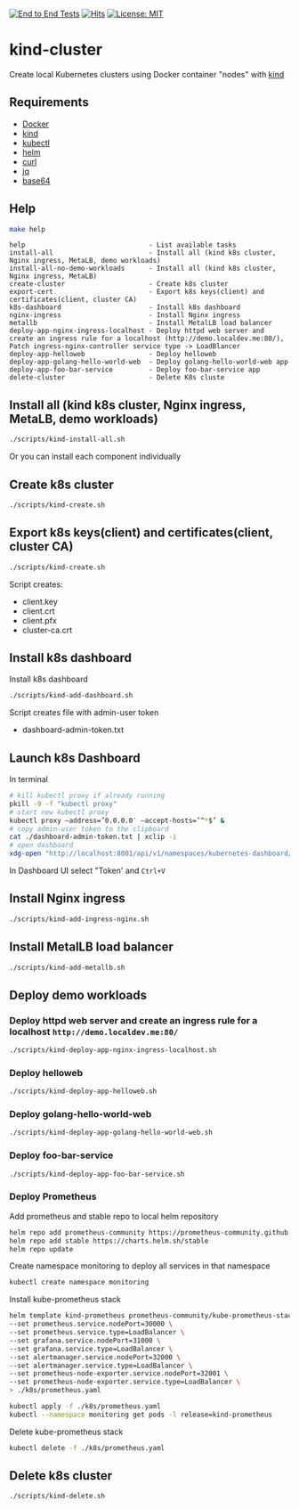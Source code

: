 [![End to End Tests](https://github.com/AndriyKalashnykov/kind-cluster/actions/workflows/end2end-tests.yml/badge.svg)](https://github.com/AndriyKalashnykov/kind-cluster/actions/workflows/end2end-tests.yml)
[![Hits](https://hits.seeyoufarm.com/api/count/incr/badge.svg?url=https%3A%2F%2Fgithub.com%2FAndriyKalashnykov%2Fkind-cluster&count_bg=%2379C83D&title_bg=%23555555&icon=&icon_color=%23E7E7E7&title=hits&edge_flat=false)](https://hits.seeyoufarm.com)
[![License: MIT](https://img.shields.io/badge/License-MIT-yellow.svg)](https://opensource.org/licenses/MIT)
# kind-cluster
Create local Kubernetes clusters using Docker container "nodes" with [kind](https://kind.sigs.k8s.io/)


## Requirements

* [Docker](https://docs.docker.com/engine/install/)
* [kind](https://kind.sigs.k8s.io/docs/user/quick-start#installation)
* [kubectl](https://kubernetes.io/docs/tasks/tools/install-kubectl/)
* [helm](https://helm.sh/docs/intro/install/)
* [curl](https://help.ubidots.com/en/articles/2165289-learn-how-to-install-run-curl-on-windows-macosx-linux)
* [jq](https://github.com/stedolan/jq/wiki/Installation)
* [base64](https://command-not-found.com/base64)

## Help

```bash
make help
```

```text
help                               - List available tasks
install-all                        - Install all (kind k8s cluster, Nginx ingress, MetaLB, demo workloads)
install-all-no-demo-workloads      - Install all (kind k8s cluster, Nginx ingress, MetaLB)
create-cluster                     - Create k8s cluster
export-cert                        - Export k8s keys(client) and certificates(client, cluster CA)
k8s-dashboard                      - Install k8s dashboard
nginx-ingress                      - Install Nginx ingress
metallb                            - Install MetalLB load balancer
deploy-app-nginx-ingress-localhost - Deploy httpd web server and create an ingress rule for a localhost (http://demo.localdev.me:80/), Patch ingress-nginx-controller service type -> LoadBlancer
deploy-app-helloweb                - Deploy helloweb
deploy-app-golang-hello-world-web  - Deploy golang-hello-world-web app
deploy-app-foo-bar-service         - Deploy foo-bar-service app
delete-cluster                     - Delete K8s cluste
```

## Install all (kind k8s cluster, Nginx ingress, MetaLB, demo workloads)


```bash
./scripts/kind-install-all.sh
```

Or you can install each component individually

## Create k8s cluster


```bash
./scripts/kind-create.sh
```

## Export k8s keys(client) and certificates(client, cluster CA)


```bash
./scripts/kind-create.sh
```

Script creates:
- client.key
- client.crt
- client.pfx
- cluster-ca.crt

## Install k8s dashboard

Install k8s dashboard


```bash
./scripts/kind-add-dashboard.sh
```

Script creates file with admin-user token
- dashboard-admin-token.txt

## Launch k8s Dashboard

In terminal


```bash
# kill kubectl proxy if already running
pkill -9 -f "kubectl proxy"
# start new kubectl proxy
kubectl proxy –address=’0.0.0.0′ –accept-hosts=’^*$’ &
# copy admin-user token to the clipboard
cat ./dashboard-admin-token.txt | xclip -i
# open dashboard
xdg-open "http://localhost:8001/api/v1/namespaces/kubernetes-dashboard/services/https:kubernetes-dashboard:/proxy/" &
```

In Dashboard UI select "Token' and `Ctrl+V` 

## Install Nginx ingress


```bash
./scripts/kind-add-ingress-nginx.sh
```

## Install MetalLB load balancer


```bash
./scripts/kind-add-metallb.sh
```

## Deploy demo workloads

### Deploy httpd web server and create an ingress rule for a localhost `http://demo.localdev.me:80/`


```bash
./scripts/kind-deploy-app-nginx-ingress-localhost.sh
```

### Deploy helloweb


```bash
./scripts/kind-deploy-app-helloweb.sh
```

### Deploy golang-hello-world-web


```bash
./scripts/kind-deploy-app-golang-hello-world-web.sh
```

### Deploy foo-bar-service


```bash
./scripts/kind-deploy-app-foo-bar-service.sh
```

### Deploy Prometheus

Add prometheus and stable repo to local helm repository
```bash
helm repo add prometheus-community https://prometheus-community.github.io/helm-charts
helm repo add stable https://charts.helm.sh/stable
helm repo update
```

Create namespace monitoring to deploy all services in that namespace
```bash
kubectl create namespace monitoring
```

Install kube-prometheus stack
```bash
helm template kind-prometheus prometheus-community/kube-prometheus-stack --namespace monitoring \
--set prometheus.service.nodePort=30000 \
--set prometheus.service.type=LoadBalancer \
--set grafana.service.nodePort=31000 \
--set grafana.service.type=LoadBalancer \
--set alertmanager.service.nodePort=32000 \
--set alertmanager.service.type=LoadBalancer \
--set prometheus-node-exporter.service.nodePort=32001 \
--set prometheus-node-exporter.service.type=LoadBalancer \
> ./k8s/prometheus.yaml

kubectl apply -f ./k8s/prometheus.yaml
kubectl --namespace monitoring get pods -l release=kind-prometheus
```

Delete kube-prometheus stack
```bash
kubectl delete -f ./k8s/prometheus.yaml
```

## Delete k8s cluster


```bash
./scripts/kind-delete.sh
```
